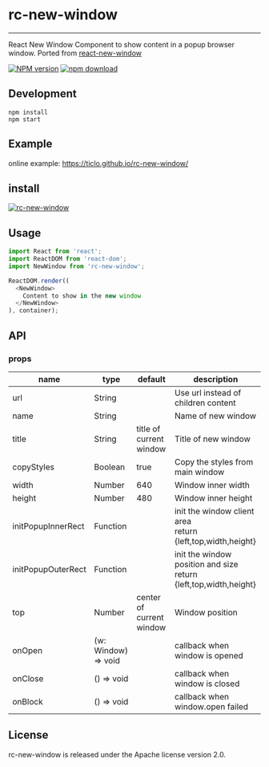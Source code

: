 # rc-new-window
---

React New Window Component to show content in a popup browser window.
Ported from [react-new-window](https://github.com/rmariuzzo/react-new-window)

[![NPM version][npm-image]][npm-url]
[![npm download][download-image]][download-url]

[npm-image]: http://img.shields.io/npm/v/rc-new-window.svg?style=flat-square
[npm-url]: http://npmjs.org/package/rc-new-window
[download-image]: https://img.shields.io/npm/dm/rc-new-window.svg?style=flat-square
[download-url]: https://npmjs.org/package/rc-new-window


## Development

```
npm install
npm start
```

## Example


online example: https://ticlo.github.io/rc-new-window/



## install

[![rc-new-window](https://nodei.co/npm/rc-new-window.png)](https://npmjs.org/package/rc-new-window)

## Usage

```js
import React from 'react';
import ReactDOM from 'react-dom';
import NewWindow from 'rc-new-window';

ReactDOM.render((
  <NewWindow>
    Content to show in the new window
  </NewWindow>
), container);
```

## API

### props

<table class="table table-bordered table-striped">
    <thead>
    <tr>
        <th style="width: 100px;">name</th>
        <th>type</th>
        <th>default</th>
        <th>description</th>
    </tr>
    </thead>
    <tbody>
        <tr>
          <td>url</td>
          <td>String</td>
          <td></td>
          <td>Use url instead of children content</td>
        </tr>
        <tr>
          <td>name</td>
          <td>String</td>
          <td></td>
          <td>Name of new window</td>
        </tr>
        <tr>
          <td>title</td>
          <td>String</td>
          <td>title of current window</td>
          <td>Title of new window</td>
        </tr>
        <tr>
          <td>copyStyles</td>
          <td>Boolean</td>
          <td>true</td>
          <td>Copy the styles from main window</td>
        </tr>
        <tr>
          <td>width</td>
          <td>Number</td>
          <td>640</td>
          <td>Window inner width</td>
        </tr>
        <tr>
          <td>height</td>
          <td>Number</td>
          <td>480</td>
          <td>Window inner height</td>
        </tr>
        <tr>
          <td>initPopupInnerRect</td>
          <td>Function</td>
          <td></td>
          <td>init the window client area<br/>return {left,top,width,height}</td>
        </tr>
        <tr>
          <td>initPopupOuterRect</td>
          <td>Function</td>
          <td></td>
          <td>init the window position and size<br/>return {left,top,width,height}</td>
        </tr>
        <tr>
          <td>top</td>
          <td>Number</td>
          <td>center of current window</td>
          <td>Window position</td>
        </tr>
        <tr>
          <td>onOpen</td>
          <td>(w: Window) => void</td>
          <td></td>
          <td>callback when window is opened</td>
        </tr>
        <tr>
          <td>onClose</td>
          <td>() => void</td>
          <td></td>
          <td>callback when window is closed</td>
        </tr>
        <tr>
          <td>onBlock</td>
          <td>() => void</td>
          <td></td>
          <td>callback when window.open failed</td>
        </tr>
    </tbody>
</table>


## License

rc-new-window is released under the Apache license version 2.0.

